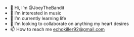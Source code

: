 - 👋 Hi, I’m @JoeyTheBandit
- 👀 I’m interested in music
- 🌱 I’m currently learning life
- 💞️ I’m looking to collaborate on anything my heart desires
- 📫 How to reach me echokiller92@gmail.com

<!---
JoeyTheBandit/JoeyTheBandit is a ✨ special ✨ repository because its `README.md` (this file) appears on your GitHub profile.
You can click the Preview link to take a look at your changes.
--->
